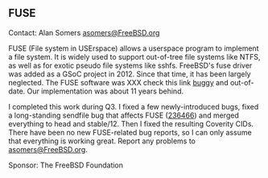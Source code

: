 ## FUSE ##

Contact: Alan Somers <asomers@FreeBSD.org>  

FUSE (File system in USErspace) allows a userspace program to
implement a file system.  It is widely used to support out-of-tree file
systems like NTFS, as well as for exotic pseudo file systems like
sshfs.  FreeBSD's fuse driver was added as a GSoC project in 2012.
Since that time, it has been largely neglected.  The FUSE software was
XXX check this link
[buggy](https://bugs.freebsd.org/bugzilla/buglist.cgi?bug_status=__open__&known_name=fusefs&list_id=289348&query_based_on=fusefs&query_format=advanced&short_desc=%5Bfusefs%5D%20sysutils%2Ffusefs-&short_desc_type=anywordssubstr)
and out-of-date.  Our implementation was about 11 years behind.

I completed this work during Q3.  I fixed a few newly-introduced bugs, fixed a
long-standing sendfile bug that affects FUSE
([236466](https://bugs.freebsd.org/bugzilla/show_bug.cgi?id=236466)) and merged
everything to head and stable/12.  Then I fixed the resulting Coverity CIDs.
There have been no new FUSE-related bug reports, so I can only assume that
everything is working great.  Report any problems to asomers@FreeBSD.org.

Sponsor: The FreeBSD Foundation  
